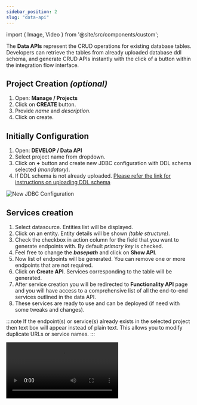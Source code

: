 ```yaml
---
sidebar_position: 2
slug: "data-api"
---
```


import { Image, Video } from '@site/src/components/custom';

The **Data APIs** represent the CRUD operations for existing database tables. Developers can retrieve the tables from already uploaded database ddl schema, and generate CRUD APIs instantly with the click of a button within the integration flow interface.

## Project Creation *(optional)*

1. Open: **Manage / Projects**
2. Click on **CREATE** button.
3. Provide *name* and *description*.
4. Click on create.

## Initially Configuration

1. Open: **DEVELOP / Data API**
2. Select project name from dropdown.
3. Click on **+** button and create new JDBC configuration with DDL schema selected *(mandatory)*.
4. If DDL schema is not already uploaded. <a href="/Requirement Gathering/model-design" target="_blank"> Please refer the link for instructions on uploading DDL schema</a>

<Image cls="border" src="img/Develop Functionality/DataAPI/jdbcConfig.png" alt="New JDBC Configuration" />

## Services creation

1. Select datasource. Entities list will be displayed.
2. Click on an entity. Entity details will be shown *(table structure)*.
3. Check the checkbox in action column for the field that you want to generate endpoints with. By default *primary key* is checked.
4. Feel free to change the ***basepath*** and click on **Show API**.
5. Now list of endpoints will be generated. You can remove one or more endpoints that are not required.
6. Click on **Create API**. Services corresponding to the table will be generated.
7. After service creation you will be redirected to **Functionality API** page and you will have access to a comprehensive list of all the end-to-end services outlined in the data API.
8. These services are ready to use and can be deployed (if need with some tweaks and changes).

:::note
    If the endpoint(s) or service(s) already exists in the selected project then text box will appear instead of plain text. This allows you to modify duplicate URLs or service names.
:::

<Video src="/img/Develop Functionality/DataAPI/genAPI.mp4" type="video/mp4" />

### Sample Flow

<Image cls="border" src="/img/Develop Functionality/DataAPI/sampleFlow.png" alt="Sample API Flow" />

#### REST Trigger
<Image cls="border" src="/img/Develop Functionality/DataAPI/triggerConfig.png" alt="Sample REST trigger configuration" />

#### DB step
<Image cls="border" src="/img/Develop Functionality/DataAPI/dbConfig.png" alt="Sample DB configuration" />

#### API Response
<Image cls="border" src="/img/Develop Functionality/DataAPI/resConfig.png" alt="Sample API Response configuration" />
